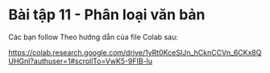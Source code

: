 # Bài tập 11 - Phân loại văn bản

Các bạn follow Theo hướng dẫn của file Colab sau:

https://colab.research.google.com/drive/1yRt0KceSIJn_hCknCCVn_6CKx8QUHGnl?authuser=1#scrollTo=VwK5-9FIB-lu